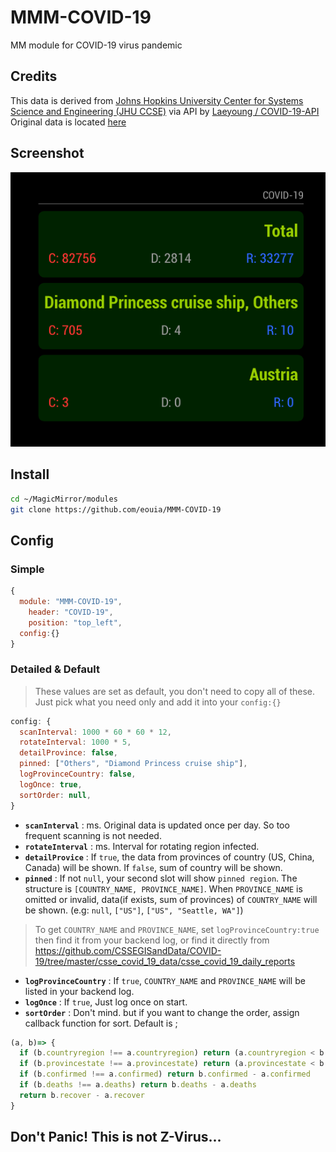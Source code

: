 # MMM-COVID-19
MM module for COVID-19 virus pandemic

## Credits
This data is derived from [Johns Hopkins University Center for Systems Science and Engineering (JHU CCSE)](https://github.com/CSSEGISandData/COVID-19) via API by [Laeyoung / COVID-19-API](https://github.com/Laeyoung/COVID-19-API)
Original data is located [here](https://github.com/CSSEGISandData/COVID-19/tree/master/csse_covid_19_data/csse_covid_19_daily_reports)

## Screenshot
![](https://raw.githubusercontent.com/eouia/MMM-COVID-19/master/covid.png)

## Install
```sh
cd ~/MagicMirror/modules
git clone https://github.com/eouia/MMM-COVID-19
```

## Config
### Simple
```js
{
  module: "MMM-COVID-19",
	header: "COVID-19",
	position: "top_left",
  config:{}
}
```
### Detailed & Default
> These values are set as default, you don't need to copy all of these. Just pick what you need only and add it into your `config:{}`

```js
config: {
  scanInterval: 1000 * 60 * 60 * 12,
  rotateInterval: 1000 * 5,
  detailProvince: false,
  pinned: ["Others", "Diamond Princess cruise ship"],
  logProvinceCountry: false,
  logOnce: true,
  sortOrder: null,
}
```
- **`scanInterval`** : ms. Original data is updated once per day. So too frequent scanning is not needed.
- **`rotateInterval`** : ms. Interval for rotating region infected.
- **`detailProvice`** : If `true`, the data from provinces of country (US, China, Canada) will be shown. If `false`, sum of country will be shown.
- **`pinned`** : If not `null`, your second slot will show `pinned region`. The structure is `[COUNTRY_NAME, PROVINCE_NAME]`. When `PROVINCE_NAME` is omitted or invalid, data(if exists, sum of provinces) of `COUNTRY_NAME` will be shown. (e.g: `null`, `["US"]`, `["US", "Seattle, WA"]`)
> To get `COUNTRY_NAME` and `PROVINCE_NAME`, set `logProvinceCountry:true` then find it from your backend log, or find it directly from https://github.com/CSSEGISandData/COVID-19/tree/master/csse_covid_19_data/csse_covid_19_daily_reports

- **`logProvinceCountry`** : If `true`, `COUNTRY_NAME` and `PROVINCE_NAME` will be listed in your backend log.
- **`logOnce`** : If `true`, Just log once on start.
- **`sortOrder`** : Don't mind. but if you want to change the order, assign callback function for sort. Default is ;
```js
(a, b)=> {
  if (b.countryregion !== a.countryregion) return (a.countryregion < b.countryregion) ? -1 : 1
  if (b.provincestate !== a.provincestate) return (a.provincestate < b.provincestate) ? -1 : 1
  if (b.confirmed !== a.confirmed) return b.confirmed - a.confirmed
  if (b.deaths !== a.deaths) return b.deaths - a.deaths
  return b.recover - a.recover
}
```


## Don't Panic! This is not Z-Virus...
